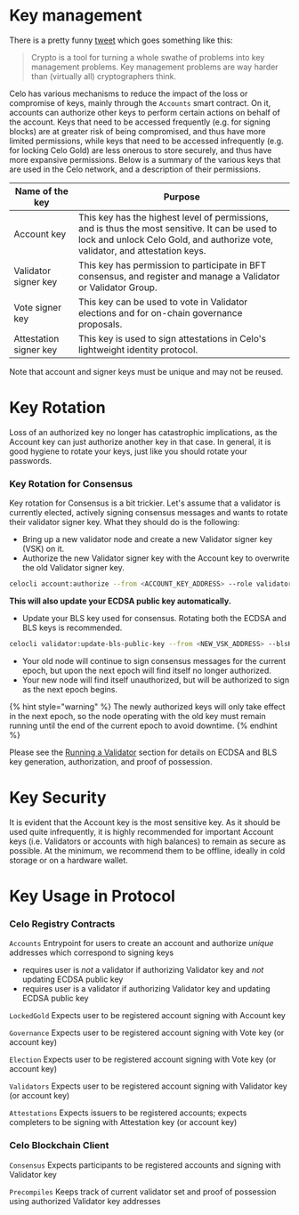 # Key management

There is a pretty funny [tweet](https://twitter.com/LeaKissner/status/1198595109756887040) which goes something like this:

> Crypto is a tool for turning a whole swathe of problems into key management problems. Key management problems are way harder than (virtually all) cryptographers think.

Celo has various mechanisms to reduce the impact of the loss or compromise of keys, mainly through the `Accounts` smart contract. On it, accounts can authorize other keys to perform certain actions on behalf of the account. Keys that need to be accessed frequently (e.g. for signing blocks) are at greater risk of being compromised, and thus have more limited permissions, while keys that need to be accessed infrequently (e.g. for locking Celo Gold) are less onerous to store securely, and thus have more expansive permissions. Below is a summary of the various keys that are used in the Celo network, and a description of their permissions.

| Name of the key        | Purpose                                                                                                                                                                                                                                                               |
| ---------------------- | --------------------------------------------------------------------------------------------------------------------------------------------------------------------------------------------------------------------------------------------------------------------- |
| Account key            | This key has the highest level of permissions, and is thus the most sensitive. It can be used to lock and unlock Celo Gold, and authorize vote, validator, and attestation keys. |
| Validator signer key   | This key has permission to participate in BFT consensus, and register and manage a Validator or Validator Group.                                                                                                                                          |
| Vote signer key        | This key can be used to vote in Validator elections and for on-chain governance proposals.                                                                                                                                                                                          |
| Attestation signer key | This key is used to sign attestations in Celo's lightweight identity protocol.                                                                                                                                                                                        |

Note that account and signer keys must be unique and may not be reused.

# Key Rotation

Loss of an authorized key no longer has catastrophic implications, as the Account key can just authorize another key in that case. In general, it is good hygiene to rotate your keys, just like you should rotate your passwords.

### Key Rotation for Consensus

Key rotation for Consensus is a bit trickier. Let's assume that a validator is currently elected, actively signing consensus messages and wants to rotate their validator signer key. What they should do is the following:

- Bring up a new validator node and create a new Validator signer key (VSK) on it.
- Authorize the new Validator signer key with the Account key to overwrite the old Validator signer key.

```bash
celocli account:authorize --from <ACCOUNT_KEY_ADDRESS> --role validator --signer <NEW_VSK_ADDRESS> --signature <PROOF_OF_NEW_VSK_POSSESSION>
```

**This will also update your ECDSA public key automatically.**

- Update your BLS key used for consensus. Rotating both the ECDSA and BLS keys is recommended.

```bash
celocli validator:update-bls-public-key --from <NEW_VSK_ADDRESS> --blsKey <NEW_BLS_KEY> --blsPop <PROOF_OF_NEW_BLS_KEY_POSSESSION>
```

- Your old node will continue to sign consensus messages for the current epoch, but upon the next epoch will find itself no longer authorized.
- Your new node will find itself unauthorized, but will be authorized to sign as the next epoch begins.

{% hint style="warning" %}
The newly authorized keys will only take effect in the next epoch, so the node operating with the old key must remain running until the end of the current epoch to avoid downtime.
{% endhint %}

Please see the [Running a Validator](https://docs.celo.org/getting-started/baklava-testnet/running-a-validator) section for details on ECDSA and BLS key generation, authorization, and proof of possession.

# Key Security

It is evident that the Account key is the most sensitive key. As it should be used quite infrequently, it is highly recommended for important Account keys (i.e. Validators or accounts with high balances) to remain as secure as possible. At the minimum, we recommend them to be offline, ideally in cold storage or on a hardware wallet.

# Key Usage in Protocol

### Celo Registry Contracts

`Accounts` Entrypoint for users to create an account and authorize _unique_ addresses which correspond to signing keys

- requires user is _not_ a validator if authorizing Validator key and _not_ updating ECDSA public key
- requires user is a validator if authorizing Validator key and updating ECDSA public key

`LockedGold` Expects user to be registered account signing with Account key

`Governance` Expects user to be registered account signing with Vote key (or account key)

`Election` Expects user to be registered account signing with Vote key (or account key)

`Validators` Expects user to be registered account signing with Validator key (or account key)

`Attestations` Expects issuers to be registered accounts; expects completers to be signing with Attestation key (or account key)

### Celo Blockchain Client

`Consensus` Expects participants to be registered accounts and signing with Validator key

`Precompiles` Keeps track of current validator set and proof of possession using authorized Validator key addresses
